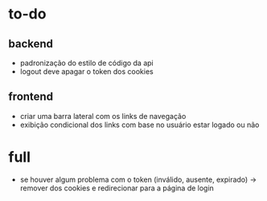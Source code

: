 # to-do

## backend
- padronização do estilo de código da api
- logout deve apagar o token dos cookies

## frontend
- criar uma barra lateral com os links de navegação
- exibição condicional dos links com base no usuário estar logado ou não

# full
- se houver algum problema com o token (inválido, ausente, expirado) -> remover dos cookies e redirecionar para a página de login
